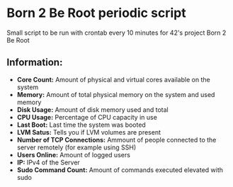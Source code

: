 <h1>Born 2 Be Root periodic script</h1>
Small script to be run with crontab every 10 minutes for 42's project Born 2 Be Root

<h2>Information: </h2>
<ul>
   <li><b>Core Count:</b> Amount of physical and virtual cores available on the system</li>
   <li><b>Memory:</b> Amount of total physical memory on the system and used memory</li>
   <li><b>Disk Usage:</b> Amount of disk memory used and total</li>
   <li><b>CPU Usage:</b> Percentage of CPU capacity in use</li>
   <li><b>Last Boot:</b> Last time the system was booted </li>
   <li><b>LVM Satus:</b> Tells you if LVM volumes are present</li>
   <li><b>Number of TCP Connections:</b> Ammount of people connected to the server remotely (for example using SSH)</li>
   <li><b>Users Online:</b> Amount of logged users</li>
   <li><b>IP:</b> IPv4 of the Server</li>
   <li><b>Sudo Command Count:</b> Amount of commands executed elevated with sudo</li>
</ul>
